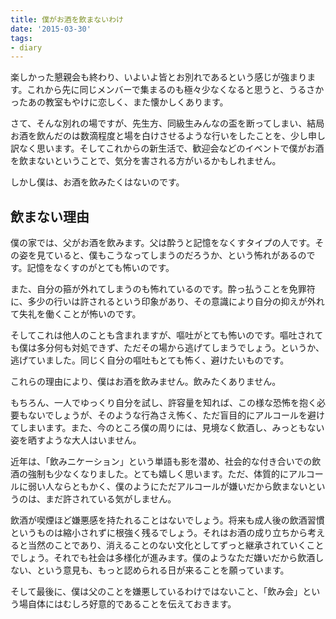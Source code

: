 ```yaml
---
title: 僕がお酒を飲まないわけ
date: '2015-03-30'
tags:
- diary
---
```



楽しかった懇親会も終わり、いよいよ皆とお別れであるという感じが強まります。これから先に同じメンバーで集まるのも極々少なくなると思うと、うるさかったあの教室もやけに恋しく、また懐かしくあります。


さて、そんな別れの場ですが、先生方、同級生みんなの盃を断ってしまい、結局お酒を飲んだのは数滴程度と場を白けさせるような行いをしたことを、少し申し訳なく思います。そしてこれからの新生活で、歓迎会などのイベントで僕がお酒を飲まないということで、気分を害される方がいるかもしれません。


しかし僕は、お酒を飲みたくはないのです。

## 飲まない理由

僕の家では、父がお酒を飲みます。父は酔うと記憶をなくすタイプの人です。その姿を見ていると、僕もこうなってしまうのだろうか、という怖れがあるのです。記憶をなくすのがとても怖いのです。


また、自分の箍が外れてしまうのも怖れているのです。酔っ払うことを免罪符に、多少の行いは許されるという印象があり、その意識により自分の抑えが外れて失礼を働くことが怖いのです。


そしてこれは他人のことも含まれますが、嘔吐がとても怖いのです。嘔吐されても僕は多分何も対処できず、ただその場から逃げてしまうでしょう。というか、逃げていました。同じく自分の嘔吐もとても怖く、避けたいものです。


これらの理由により、僕はお酒を飲みません。飲みたくありません。


もちろん、一人でゆっくり自分を試し、許容量を知れば、この様な恐怖を抱く必要もないでしょうが、そのような行為さえ怖く、ただ盲目的にアルコールを避けてしまいます。また、今のところ僕の周りには、見境なく飲酒し、みっともない姿を晒すような大人はいません。


近年は、「飲みニケーション」という単語も影を潜め、社会的な付き合いでの飲酒の強制も少なくなりました。とても嬉しく思います。ただ、体質的にアルコールに弱い人ならともかく、僕のようにただアルコールが嫌いだから飲まないというのは、まだ許されている気がしません。


飲酒が喫煙ほど嫌悪感を持たれることはないでしょう。将来も成人後の飲酒習慣というものは縮小されずに根強く残るでしょう。それはお酒の成り立ちから考えると当然のことであり、消えることのない文化としてずっと継承されていくことでしょう。それでも社会は多様化が進みます。僕のようなただ嫌いだから飲酒しない、という意見も、もっと認められる日が来ることを願っています。


そして最後に、僕は父のことを嫌悪しているわけではないこと、「飲み会」という場自体にはむしろ好意的であることを伝えておきます。
